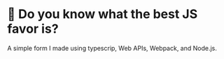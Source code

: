 # 🍦 Do you know what the best JS favor is?

A simple form I made using typescrip, Web APIs, Webpack, and Node.js.
